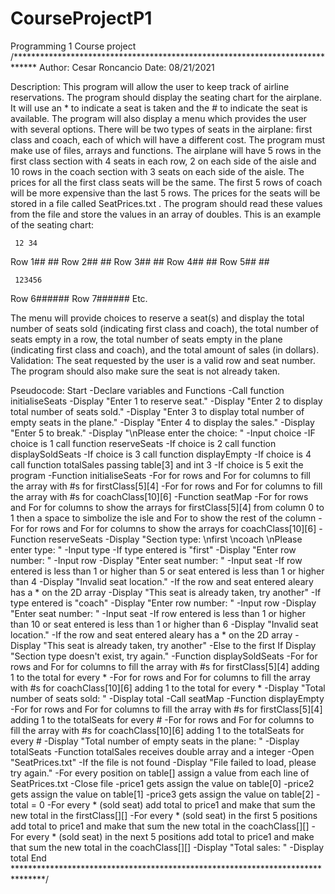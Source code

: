 # CourseProjectP1
Programming 1 Course project
/*****************************************************************************
Author: Cesar Roncancio
Date:   08/21/2021

Description:
This program will allow the user to keep track of airline reservations. The program should display the seating chart for the airplane. It will use an * to indicate a seat is taken and the # to indicate the seat is available. The program will also display a menu which provides the user with several options. There will be two types of seats in the airplane: first class and coach, each of which will have a different cost. The program must make use of files, arrays and functions.
The airplane will have 5 rows in the first class section with 4 seats in each row, 2 on each side of the aisle and 10 rows in the coach section with 3 seats on each side of the aisle. The prices for all the first class seats will be the same. The first 5 rows of coach will be more expensive than the last 5 rows. The prices for the seats will be stored in a file called SeatPrices.txt . The program should read these values from the file and store the values in an array of doubles. This is an example of the seating chart:

     12 34
Row 1## ##
Row 2## ##
Row 3## ##
Row 4## ##
Row 5## ##

     123456
Row 6######
Row 7######
Etc.

The menu will provide choices to reserve a seat(s) and display the total number of seats sold (indicating first class and coach), the total number of seats empty in a row, the total number of seats empty in the plane (indicating first class and coach), and the total amount of sales (in dollars).
Validation: The seat requested by the user is a valid row and seat number. The program should also make sure the seat is not already taken.

Pseudocode:
Start
    -Declare variables and Functions
    -Call function initialiseSeats
    -Display "Enter 1 to reserve seat."
    -Display "Enter 2 to display total number of seats sold."
    -Display "Enter 3 to display total number of empty seats in the plane."
    -Display "Enter 4 to display the sales."
    -Display "Enter 5 to break."
    -Display "\nPlease enter the choice: "
    -Input choice
    -IF choice is 1 call function reserveSeats
    -If choice is 2 call function displaySoldSeats
    -If choice is 3 call function displayEmpty
    -If choice is 4 call function totalSales passing table[3] and int 3
    -If choice is 5 exit the program
    -Function initialiseSeats
    -For for rows and For for columns to fill the array with #s for firstClass[5][4]
    -For for rows and For for columns to fill the array with #s for coachClass[10][6]
    -Function seatMap
    -For for rows and For for columns to show the arrays for firstClass[5][4] from column 0 to 1 then a space to simbolize the isle and For to show the rest of the column
    -For for rows and For for columns to show the arrays for coachClass[10][6]
    -Function reserveSeats
    -Display "Section type: \nfirst \ncoach \nPlease enter type: "
    -Input type
    -If type entered is "first"
    -Display "Enter row number: "
    -Input row
    -Display "Enter seat number: "
    -Input seat
    -If row entered is less than 1 or higher than 5 or seat entered is less than 1 or higher than 4
    -Display "Invalid seat location."
    -If the row and seat entered aleary has a * on the 2D array
    -Display "This seat is already taken, try another"
    -If type entered is "coach"
    -Display "Enter row number: "
    -Input row
    -Display "Enter seat number: "
    -Input seat
    -If row entered is less than 1 or higher than 10 or seat entered is less than 1 or higher than 6
    -Display "Invalid seat location."
    -If the row and seat entered aleary has a * on the 2D array
    -Display "This seat is already taken, try another"
    -Else to the first If Display "Section type doesn't exist, try again."
    -Function displaySoldSeats
    -For for rows and For for columns to fill the array with #s for firstClass[5][4] adding 1 to the total for every *
    -For for rows and For for columns to fill the array with #s for coachClass[10][6] adding 1 to the total for every *
    -Display "Total number of seats sold: "
    -Display total
    -Call seatMap
    -Function displayEmpty
    -For for rows and For for columns to fill the array with #s for firstClass[5][4] adding 1 to the totalSeats for every #
    -For for rows and For for columns to fill the array with #s for coachClass[10][6] adding 1 to the totalSeats for every #
    -Display "Total number of empty seats in the plane: "
    -Display totalSeats
    -Function totalSales receives double array and a integer
    -Open "SeatPrices.txt"
    -If the file is not found
    -Display "File failed to load, please try again."
    -For every position on table[] assign a value from each line of SeatPrices.txt
    -Close file
    -price1 gets assign the value on table[0]
    -price2 gets assign the value on table[1]
    -price3 gets assign the value on table[2]
    -total = 0
    -For every * (sold seat) add total to price1 and make that sum the new total in the firstClass[][]
    -For every * (sold seat) in the first 5 positions add total to price1 and make that sum the new total in the coachClass[][]
    -For every * (sold seat) in the next 5 positions add total to price1 and make that sum the new total in the coachClass[][]
    -Display "Total sales: "
    -Display total
End
*******************************************************************************/
